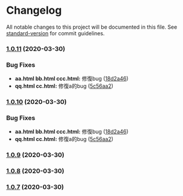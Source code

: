 # Changelog

All notable changes to this project will be documented in this file. See [standard-version](https://github.com/conventional-changelog/standard-version) for commit guidelines.

### [1.0.11](https://github.com/qinyuanqiblog/wheel/compare/v1.0.2...v1.0.11) (2020-03-30)


### Bug Fixes

* **aa.html  bb.html  ccc.html:** 修復bug ([18d2a46](https://github.com/qinyuanqiblog/wheel/commit/18d2a4645709fd0c30596791197127a77b6e4a13))
* **qq.html cc.html:** 修復a的bug ([5c56aa2](https://github.com/qinyuanqiblog/wheel/commit/5c56aa248739a10d854f7d16c82ca2a257099967))

### [1.0.10](https://github.com/qinyuanqiblog/wheel/compare/v1.0.2...v1.0.10) (2020-03-30)


### Bug Fixes

* **aa.html  bb.html  ccc.html:** 修復bug ([18d2a46](https://github.com/qinyuanqiblog/wheel/commit/18d2a4645709fd0c30596791197127a77b6e4a13))
* **qq.html cc.html:** 修復a的bug ([5c56aa2](https://github.com/qinyuanqiblog/wheel/commit/5c56aa248739a10d854f7d16c82ca2a257099967))

### [1.0.9](https://github.com/qinyuanqiblog/wheel/compare/v1.0.8...v1.0.9) (2020-03-30)

### [1.0.8](https://github.com/qinyuanqiblog/wheel/compare/v1.0.7...v1.0.8) (2020-03-30)

### [1.0.7](https://github.com/qinyuanqiblog/wheel/compare/v1.0.6...v1.0.7) (2020-03-30)
